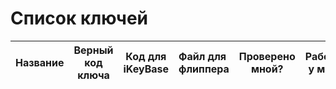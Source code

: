 # Список ключей
|Название|Верный код ключа|Код для iKeyBase|Файл для флиппера|Проверено мной?|Работает у меня?|
|-------:|:--------------:|:--------------:|:----------------|:-------------:|:--------------:|
